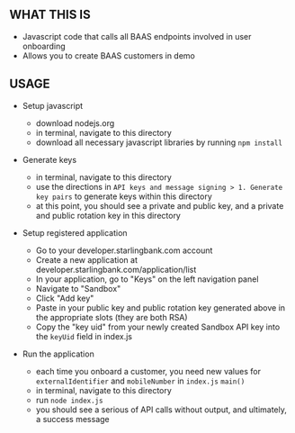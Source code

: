 WHAT THIS IS
------------

- Javascript code that calls all BAAS endpoints involved in user onboarding
- Allows you to create BAAS customers in demo

USAGE
------------

- Setup javascript
  - download nodejs.org
  - in terminal, navigate to this directory
  - download all necessary javascript libraries by running `npm install`

- Generate keys
  - in terminal, navigate to this directory
  - use the directions in `API keys and message signing > 1. Generate key pairs` to generate keys within this directory
  - at this point, you should see a private and public key, and a private and public rotation key in this directory

- Setup registered application
  - Go to your developer.starlingbank.com account
  - Create a new application at developer.starlingbank.com/application/list
  - In your application, go to "Keys" on the left navigation panel
  - Navigate to "Sandbox"
  - Click "Add key"
  - Paste in your public key and public rotation key generated above in the appropriate slots (they are both RSA)
  - Copy the "key uid" from your newly created Sandbox API key into the `keyUid` field in index.js

- Run the application
  - each time you onboard a customer, you need new values for `externalIdentifier` and `mobileNumber` in `index.js` `main()`
  - in terminal, navigate to this directory
  - run  `node index.js`
  - you should see a serious of API calls without output, and ultimately, a success message




